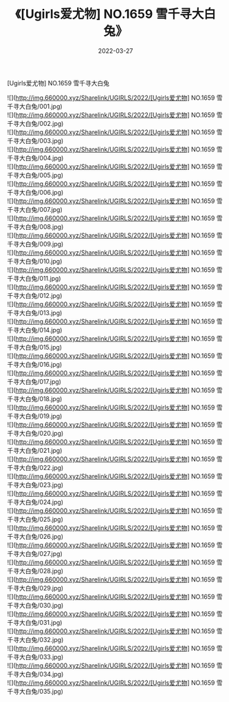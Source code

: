 ﻿---
layout: post
title:  《[Ugirls爱尤物] NO.1659 雪千寻大白兔》
date:   2022-03-27
img: http://img.660000.xyz/Sharelink/UGIRLS/2022/[Ugirls爱尤物] NO.1659 雪千寻大白兔/000.jpg
categories: [美女, 清纯, 唯美]
---

[Ugirls爱尤物] NO.1659 雪千寻大白兔

 ![](http://img.660000.xyz/Sharelink/UGIRLS/2022/[Ugirls爱尤物] NO.1659 雪千寻大白兔/001.jpg) <br>![](http://img.660000.xyz/Sharelink/UGIRLS/2022/[Ugirls爱尤物] NO.1659 雪千寻大白兔/002.jpg) <br>![](http://img.660000.xyz/Sharelink/UGIRLS/2022/[Ugirls爱尤物] NO.1659 雪千寻大白兔/003.jpg) <br>![](http://img.660000.xyz/Sharelink/UGIRLS/2022/[Ugirls爱尤物] NO.1659 雪千寻大白兔/004.jpg) <br>![](http://img.660000.xyz/Sharelink/UGIRLS/2022/[Ugirls爱尤物] NO.1659 雪千寻大白兔/005.jpg) <br>![](http://img.660000.xyz/Sharelink/UGIRLS/2022/[Ugirls爱尤物] NO.1659 雪千寻大白兔/006.jpg) <br>![](http://img.660000.xyz/Sharelink/UGIRLS/2022/[Ugirls爱尤物] NO.1659 雪千寻大白兔/007.jpg) <br>![](http://img.660000.xyz/Sharelink/UGIRLS/2022/[Ugirls爱尤物] NO.1659 雪千寻大白兔/008.jpg) <br>![](http://img.660000.xyz/Sharelink/UGIRLS/2022/[Ugirls爱尤物] NO.1659 雪千寻大白兔/009.jpg) <br>![](http://img.660000.xyz/Sharelink/UGIRLS/2022/[Ugirls爱尤物] NO.1659 雪千寻大白兔/010.jpg) <br>![](http://img.660000.xyz/Sharelink/UGIRLS/2022/[Ugirls爱尤物] NO.1659 雪千寻大白兔/011.jpg) <br>![](http://img.660000.xyz/Sharelink/UGIRLS/2022/[Ugirls爱尤物] NO.1659 雪千寻大白兔/012.jpg) <br>![](http://img.660000.xyz/Sharelink/UGIRLS/2022/[Ugirls爱尤物] NO.1659 雪千寻大白兔/013.jpg) <br>![](http://img.660000.xyz/Sharelink/UGIRLS/2022/[Ugirls爱尤物] NO.1659 雪千寻大白兔/014.jpg) <br>![](http://img.660000.xyz/Sharelink/UGIRLS/2022/[Ugirls爱尤物] NO.1659 雪千寻大白兔/015.jpg) <br>![](http://img.660000.xyz/Sharelink/UGIRLS/2022/[Ugirls爱尤物] NO.1659 雪千寻大白兔/016.jpg) <br>![](http://img.660000.xyz/Sharelink/UGIRLS/2022/[Ugirls爱尤物] NO.1659 雪千寻大白兔/017.jpg) <br>![](http://img.660000.xyz/Sharelink/UGIRLS/2022/[Ugirls爱尤物] NO.1659 雪千寻大白兔/018.jpg) <br>![](http://img.660000.xyz/Sharelink/UGIRLS/2022/[Ugirls爱尤物] NO.1659 雪千寻大白兔/019.jpg) <br>![](http://img.660000.xyz/Sharelink/UGIRLS/2022/[Ugirls爱尤物] NO.1659 雪千寻大白兔/020.jpg) <br>![](http://img.660000.xyz/Sharelink/UGIRLS/2022/[Ugirls爱尤物] NO.1659 雪千寻大白兔/021.jpg) <br>![](http://img.660000.xyz/Sharelink/UGIRLS/2022/[Ugirls爱尤物] NO.1659 雪千寻大白兔/022.jpg) <br>![](http://img.660000.xyz/Sharelink/UGIRLS/2022/[Ugirls爱尤物] NO.1659 雪千寻大白兔/023.jpg) <br>![](http://img.660000.xyz/Sharelink/UGIRLS/2022/[Ugirls爱尤物] NO.1659 雪千寻大白兔/024.jpg) <br>![](http://img.660000.xyz/Sharelink/UGIRLS/2022/[Ugirls爱尤物] NO.1659 雪千寻大白兔/025.jpg) <br>![](http://img.660000.xyz/Sharelink/UGIRLS/2022/[Ugirls爱尤物] NO.1659 雪千寻大白兔/026.jpg) <br>![](http://img.660000.xyz/Sharelink/UGIRLS/2022/[Ugirls爱尤物] NO.1659 雪千寻大白兔/027.jpg) <br>![](http://img.660000.xyz/Sharelink/UGIRLS/2022/[Ugirls爱尤物] NO.1659 雪千寻大白兔/028.jpg) <br>![](http://img.660000.xyz/Sharelink/UGIRLS/2022/[Ugirls爱尤物] NO.1659 雪千寻大白兔/029.jpg) <br>![](http://img.660000.xyz/Sharelink/UGIRLS/2022/[Ugirls爱尤物] NO.1659 雪千寻大白兔/030.jpg) <br>![](http://img.660000.xyz/Sharelink/UGIRLS/2022/[Ugirls爱尤物] NO.1659 雪千寻大白兔/031.jpg) <br>![](http://img.660000.xyz/Sharelink/UGIRLS/2022/[Ugirls爱尤物] NO.1659 雪千寻大白兔/032.jpg) <br>![](http://img.660000.xyz/Sharelink/UGIRLS/2022/[Ugirls爱尤物] NO.1659 雪千寻大白兔/033.jpg) <br>![](http://img.660000.xyz/Sharelink/UGIRLS/2022/[Ugirls爱尤物] NO.1659 雪千寻大白兔/034.jpg) <br>![](http://img.660000.xyz/Sharelink/UGIRLS/2022/[Ugirls爱尤物] NO.1659 雪千寻大白兔/035.jpg) <br>